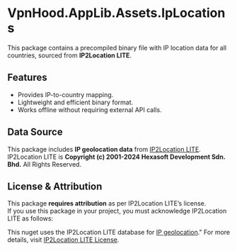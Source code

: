 # VpnHood.AppLib.Assets.IpLocations

This package contains a precompiled binary file with IP location data for all countries, sourced from **IP2Location LITE**.

## Features
- Provides IP-to-country mapping.
- Lightweight and efficient binary format.
- Works offline without requiring external API calls.

## Data Source
This package includes **IP geolocation data** from [IP2Location LITE](https://lite.ip2location.com).  
IP2Location LITE is **Copyright (c) 2001-2024 Hexasoft Development Sdn. Bhd.** All Rights Reserved.

## License & Attribution
This package **requires attribution** as per IP2Location LITE’s license.  
If you use this package in your project, you must acknowledge IP2Location LITE as follows:

This nuget uses the IP2Location LITE database for [IP geolocation](https://lite.ip2location.com)."
For more details, visit [IP2Location LITE License](https://lite.ip2location.com).

